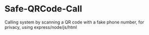 # Safe-QRCode-Call
Calling system by scanning a QR code with a fake phone number, for privacy,  using express/node/js/html
